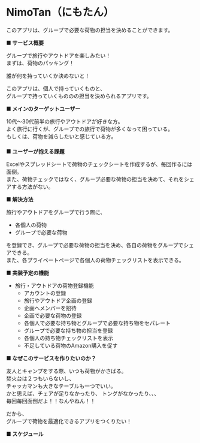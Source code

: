 # NimoTan（にもたん）
このアプリは、グループで必要な荷物の担当を決めることができます。

**■ サービス概要**  

  グループで旅行やアウトドアを楽しみたい！  
  まずは、荷物のパッキング！  
    
  誰が何を持っていくか決めないと！  
   
  このアプリは、個人で持っていくものと、  
  グループで持っていくもののの担当を決められるアプリです。  
    
**■ メインのターゲットユーザー** 
  
  10代～30代前半の旅行やアウトドアが好きな方。  
  よく旅行に行くが、グループでの旅行で荷物が多くなって困っている。  
  もしくは、荷物を減らしたいと感じている方。  
  　  
**■ ユーザーが抱える課題**  
   
  Excelやスプレッドシートで荷物のチェックシートを作成するが、毎回作るには面倒。  
  また、荷物チェックではなく、グループ必要な荷物の担当を決めて、それをシェアする方法がない。  
   
**■ 解決方法**
  
  旅行やアウトドアをグループで行う際に、
* 各個人の荷物
* グループで必要な荷物  

を登録でき、グループで必要な荷物の担当を決め、各自の荷物をグループでシェアできる。  
また、各プライベートページで各個人の荷物チェックリストを表示できる。

**■ 実装予定の機能**  
  
  * 旅行・アウトドアの荷物登録機能
    * アカウントの登録  
    * 旅行やアウトドア企画の登録  
    * 企画へメンバーを招待  
    * 企画で必要な荷物の登録  
    * 各個人で必要な持ち物とグループで必要な持ち物をセパレート  
    * グループで必要な持ち物の担当を登録 
    * 各個人の持ち物チェックリストを表示
    * 不足している荷物のAmazon購入を促す
      
**■ なぜこのサービスを作りたいのか？**  
  
  友人とキャンプをする際、いつも荷物がかさばる。  
  焚火台は２つもいらないし、  
  チャッカマンも大きなテーブルも一つでいい。  
  かと思えば、チェアが足りなかったり、
  トングがなかったり、、、  
  毎回毎回面倒だよ！！なんやねん！！
  
  だから、  
  グループで荷物を最適化できるアプリをつくりたい！
  
**■ スケジュール**  
